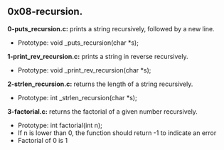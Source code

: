 ## 0x08-recursion.

**0-puts_recursion.c:** prints a string recursively, followed by a new line.

- Prototype: void _puts_recursion(char *s);

**1-print_rev_recursion.c:** prints a string in reverse recursively.

- Prototype: void _print_rev_recursion(char *s);

**2-strlen_recursion.c:** returns the length of a string recursively.

- Prototype: int _strlen_recursion(char *s);

**3-factorial.c:** returns the factorial of a given number recursively.

- Prototype: int factorial(int n);
- If n is lower than 0, the function should return -1 to indicate an error
- Factorial of 0 is 1
